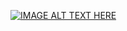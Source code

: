 
[![IMAGE ALT TEXT HERE](https://img.youtube.com/vi/YOUTUBE_VIDEO_ID_HERE/0.jpg)](https://www.youtube.com/watch?v=Vfh9JMSAKuQ)

